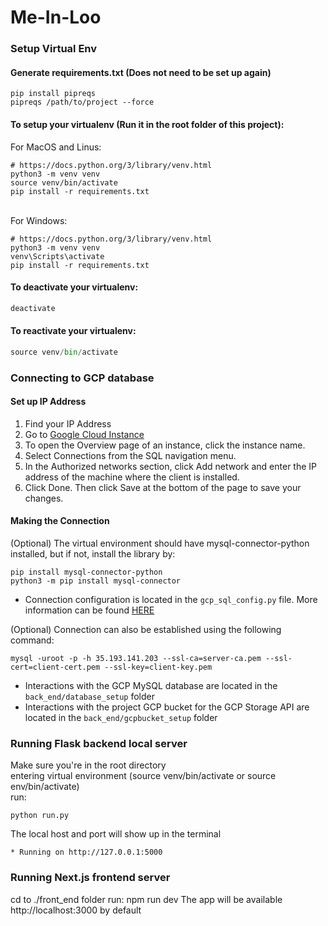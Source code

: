 # Me-In-Loo

### Setup Virtual Env
#### Generate requirements.txt (Does not need to be set up again)
```
pip install pipreqs
pipreqs /path/to/project --force
```
#### To setup your virtualenv (Run it in the root folder of this project):
For MacOS and Linus:
```
# https://docs.python.org/3/library/venv.html
python3 -m venv venv
source venv/bin/activate
pip install -r requirements.txt
```
\
For Windows:
```
# https://docs.python.org/3/library/venv.html
python3 -m venv venv
venv\Scripts\activate
pip install -r requirements.txt
```

#### To deactivate your virtualenv:
```python
deactivate
```
#### To reactivate your virtualenv:
```python
source venv/bin/activate
```

### Connecting to GCP database
#### Set up IP Address
1. Find your IP Address
2. Go to [Google Cloud Instance](https://console.cloud.google.com/sql/instances?_ga=2.25871866.61236775.1665947265-1411528501.1662669640&_gac=1.85340651.1665947265.Cj0KCQjw166aBhDEARIsAMEyZh4mQELDcwVM3bcKHpPkkjoLNOJIkUfZA8_u45XU0PaDRMfmAu8saUoaAg8lEALw_wcB&project=dynamic-branch-308302)
3. To open the Overview page of an instance, click the instance name.
4. Select Connections from the SQL navigation menu.
5. In the Authorized networks section, click Add network and enter the IP address of the machine where the client is installed.
6. Click Done. Then click Save at the bottom of the page to save your changes.

#### Making the Connection
(Optional) The virtual environment should have mysql-connector-python installed, but if not, install the library by:
```
pip install mysql-connector-python
python3 -m pip install mysql-connector
```
- Connection configuration is located in the `gcp_sql_config.py` file. More information can be found [HERE](https://towardsdatascience.com/sql-on-the-cloud-with-python-c08a30807661)

(Optional) Connection can also be established using the following command:
```
mysql -uroot -p -h 35.193.141.203 --ssl-ca=server-ca.pem --ssl-cert=client-cert.pem --ssl-key=client-key.pem
```
- Interactions with the GCP MySQL database are located in the `back_end/database_setup` folder
- Interactions with the project GCP bucket for the GCP Storage API are located in the `back_end/gcpbucket_setup` folder

### Running Flask backend local server
Make sure you're in the root directory \
entering virtual environment (source venv/bin/activate or source env/bin/activate) \
run:
```
python run.py
```
The local host and port will show up in the terminal
 ```
 * Running on http://127.0.0.1:5000
 ```

### Running Next.js frontend server
cd to ./front_end folder
run:
npm run dev
The app will be available http://localhost:3000 by default
